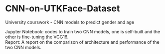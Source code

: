 # CNN-on-UTKFace-Dataset
University courswork - CNN models to predict gender and age

Jupyter Notebook: codes to train two CNN models, one is self-built and the other is fine-tuning the VGG16. <br>
Report: A report on the comparison of architecture and performance of the two CNN models.
